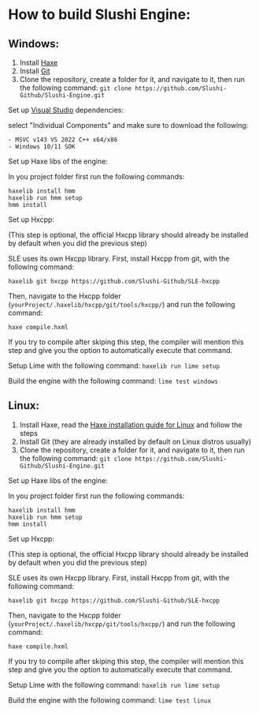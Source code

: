 # How to build Slushi Engine:

## Windows:

1. Install [Haxe](https://haxe.org/)
2. Install [Git](https://git-scm.com/)
3. Clone the repository, create a folder for it, and navigate to it, then run the following command: ```git clone https://github.com/Slushi-Github/Slushi-Engine.git```


Set up [Visual Studio](https://aka.ms/vs/17/release/vs_BuildTools.exe) dependencies:

select "Individual Components" and make sure to download the following: 

    - MSVC v143 VS 2022 C++ x64/x86 
    - Windows 10/11 SDK

Set up Haxe libs of the engine:

In you project folder first run the following commands: 

    haxelib install hmm
    haxelib run hmm setup
    hmm install

Set up Hxcpp: 

(This step is optional, the official Hxcpp library should already be installed by default when you did the previous step)

SLE uses its own Hxcpp library. First, install Hxcpp from git, with the following command:

    haxelib git hxcpp https://github.com/Slushi-Github/SLE-hxcpp

Then, navigate to the Hxcpp folder (``yourProject/.haxelib/hxcpp/git/tools/hxcpp/``) and run the following command: 

    haxe compile.hxml

If you try to compile after skiping this step, the compiler will mention this step and give you the option to automatically execute that command.

Setup Lime with the following command: ``haxelib run lime setup``

Build the engine with the following command: ``lime test windows``

## Linux:
1. Install Haxe, read the [Haxe installation guide for Linux](https://haxe.org/download/linux/) and follow the steps
2. Install Git (they are already installed by default on Linux distros usually)
3. Clone the repository, create a folder for it, and navigate to it, then run the following command: ```git clone https://github.com/Slushi-Github/Slushi-Engine.git```


Set up Haxe libs of the engine:

In you project folder first run the following commands: 

    haxelib install hmm
    haxelib run hmm setup
    hmm install

Set up Hxcpp: 

(This step is optional, the official Hxcpp library should already be installed by default when you did the previous step)

SLE uses its own Hxcpp library. First, install Hxcpp from git, with the following command:

    haxelib git hxcpp https://github.com/Slushi-Github/SLE-hxcpp

Then, navigate to the Hxcpp folder (``yourProject/.haxelib/hxcpp/git/tools/hxcpp/``) and run the following command: 

    haxe compile.hxml

If you try to compile after skiping this step, the compiler will mention this step and give you the option to automatically execute that command.

Setup Lime with the following command: ``haxelib run lime setup``

Build the engine with the following command: ``lime test linux``